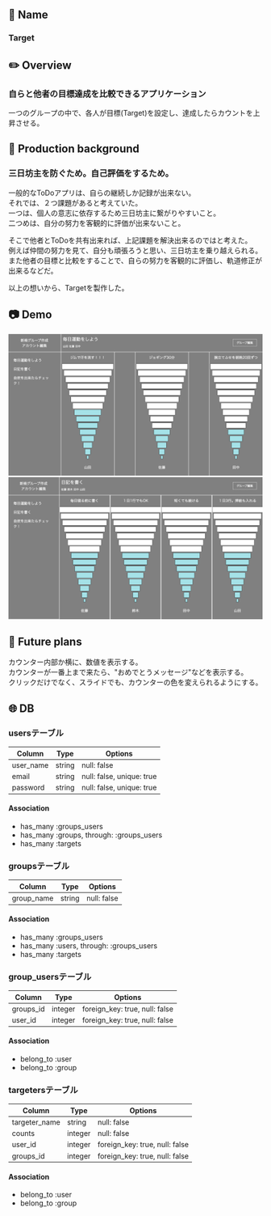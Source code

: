 ## :tada: Name
### Target

## :pencil2: Overview
### 自らと他者の目標達成を比較できるアプリケーション
一つのグループの中で、各人が目標(Target)を設定し、達成したらカウントを上昇させる。

## :mag_right: Production background
### 三日坊主を防ぐため。自己評価をするため。

一般的なToDoアプリは、自らの継続しか記録が出来ない。  
それでは、２つ課題があると考えていた。  
一つは、個人の意志に依存するため三日坊主に繋がりやすいこと。  
二つめは、自分の努力を客観的に評価が出来ないこと。

そこで他者とToDoを共有出来れば、上記課題を解決出来るのではと考えた。  
例えば仲間の努力を見て、自分も頑張ろうと思い、三日坊主を乗り越えられる。  
また他者の目標と比較をすることで、自らの努力を客観的に評価し、軌道修正が出来るなどだ。  

以上の想いから、Targetを製作した。  

## :camera: Demo
![サンプル画像1](target.sample.view1.png)
![サンプル画像2](target.sample.view2.png)

## :dizzy: Future plans
カウンター内部か横に、数値を表示する。  
カウンターが一番上まで来たら、"おめでとうメッセージ"などを表示する。  
クリックだけでなく、スライドでも、カウンターの色を変えられるようにする。  

## :globe_with_meridians: DB
### usersテーブル

|Column|Type|Options|
|------|----|-------|
|user_name|string|null: false|
|email|string|null: false, unique: true|
|password|string|null: false, unique: true|

#### Association
- has_many :groups_users
- has_many :groups, through: :groups_users
- has_many :targets


### groupsテーブル

|Column|Type|Options|
|------|----|-------|
|group_name|string|null: false|

#### Association
- has_many :groups_users
- has_many :users, through: :groups_users
- has_many :targets


### group_usersテーブル

|Column|Type|Options|
|------|----|-------|
|groups_id|integer|foreign_key: true, null: false|
|user_id|integer|foreign_key: true, null: false|


#### Association
- belong_to  :user
- belong_to :group


### targetersテーブル

|Column|Type|Options|
|------|----|-------|
|targeter_name|string|null: false|
|counts|integer|null: false|
|user_id|integer|foreign_key: true, null: false|
|groups_id|integer|foreign_key: true, null: false|

#### Association
- belong_to :user
- belong_to :group
